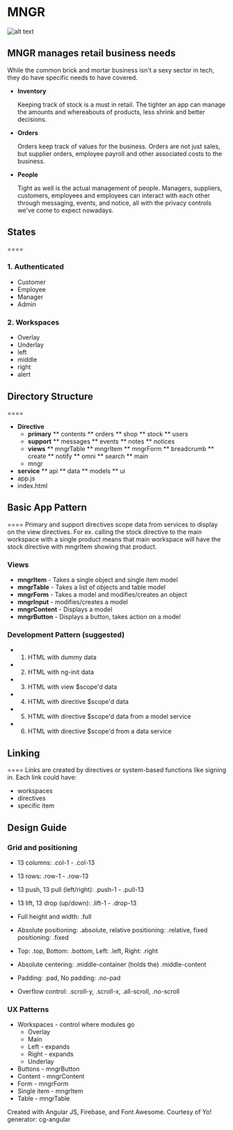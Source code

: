 # MNGR
![alt text](https://lh5.googleusercontent.com/CSNN23iyh6lXba1YoTqFwnLMTGd8TPRadVpRBng1c9s=w723-h844-no "MNGR, Crossing the finishline with you.")
## MNGR manages retail business needs
While the common brick and mortar business isn't a sexy sector in tech, they do have specific needs to have covered.
* **Inventory**

  Keeping track of stock is a must in retail. The tighter an app can manage the amounts and whereabouts of products, less shrink and better decisions.
* **Orders**

  Orders keep track of values for the business. Orders are not just sales, but supplier orders, employee payroll and other associated costs to the business.
* **People**

  Tight as well is the actual management of people. Managers, suppliers, customers, employees and employees can interact with each other through messaging, events, and notice, all with the privacy controls we've come to expect nowadays.

## States
====
### 1. Authenticated
  * Customer
  * Employee
  * Manager
  * Admin
  
### 2. Workspaces
  * Overlay
  * Underlay
  * left
  * middle
  * right
  * alert

## Directory Structure
====
* **Directive**
  * **primary**
    ** contents
    ** orders
    ** shop
    ** stock
    ** users
  * **support**
    ** messages
    ** events
    ** notes
    ** notices
  * **views**
    ** mngrTable
    ** mngrItem
    ** mngrForm
    ** breadcrumb
    ** create
    ** notify
    ** omni
    ** search
    ** main
  * mngr
* **service**
  ** api
  ** data
  ** models
  ** ui
* app.js
* index.html

## Basic App Pattern
====
Primary and support directives scope data from services to display on the view directives.
For ex. calling the stock directive to the main workspace with a single product means that main workspace will have the stock directive with mngrItem showing that product.
### Views
  * **mngrItem** - Takes a single object and single item model
  * **mngrTable** - Takes a list of objects and table model
  * **mngrForm** - Takes a model and modifies/creates an object
  * **mngrInput** - modifies/creates a model
  * **mngrContent** - Displays a model
  * **mngrButton** - Displays a button, takes action on a model
  
### Development Pattern (suggested)
  * 1. HTML with dummy data
  * 2. HTML with ng-init data
  * 3. HTML with view $scope'd data
  * 4. HTML with directive $scope'd data
  * 5. HTML with directive $scope'd data from a model service
  * 6. HTML with directive $scope'd from a data service
  
## Linking
====
Links are created by directives or system-based functions like signing in. Each link could have:
  * workspaces
  * directives
  * specific item
  
## Design Guide

### Grid and positioning
  * 13 columns: .col-1 - .col-13
  * 13 rows: .row-1 - .row-13
  * 13 push, 13 pull (left/right): .push-1 - .pull-13
  * 13 lift, 13 drop (up/down): .lift-1 - .drop-13
  * Full height and width: .full
  
  
  * Absolute positioning: .absolute, relative positioning: .relative, fixed positioning: .fixed
  * Top: .top, Bottom: .bottom, Left: .left, Right: .right  
  * Absolute centering: .middle-container (holds the) .middle-content
  * Padding: .pad, No padding: .no-pad
  
  * Overflow control: .scroll-y, .scroll-x, .all-scroll, .no-scroll
  
### UX Patterns
  * Workspaces - control where modules go
    * Overlay
    * Main
    * Left - expands
    * Right - expands
    * Underlay
  * Buttons - mngrButton
  * Content - mngrContent
  * Form - mngrForm
  * Single item - mngrItem
  * Table - mngrTable
  
  
Created with Angular JS, Firebase, and Font Awesome. 
Courtesy of Yo! generator: cg-angular 
  